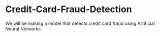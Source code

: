 # Credit-Card-Fraud-Detection
We will be making a model that detects credit card fraud using Artificial Neural Networks.
